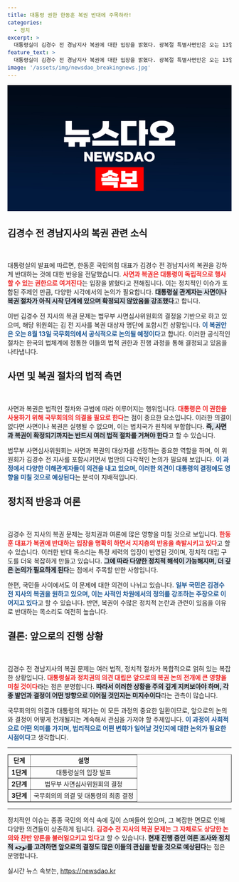 ```yaml
---
title: 대통령 권한 한동훈 복권 반대에 주목하라!
categories:
  - 정치
excerpt: >
  대통령실이 김경수 전 경남지사 복권에 대한 입장을 밝혔다. 광복절 특별사면안은 오는 13일 논의될 예정, 사면의 향방이 주목받고 있다.
feature_text: >
  대통령실이 김경수 전 경남지사 복권에 대한 입장을 밝혔다. 광복절 특별사면안은 오는 13일 논의될 예정, 사면의 향방이 주목받고 있다.
image: '/assets/img/newsdao_breakingnews.jpg'
---
```


<p><img src="/assets/img/newsdao_breakingnews.jpg" alt="koreaapp 속보" /></p>

<h2 data-ke-size="size26">김경수 전 경남지사의 복권 관련 소식</h2>

<p data-ke-size="size16">&nbsp;</p>

<p>대통령실의 발표에 따르면, 한동훈 국민의힘 대표가 김경수 전 경남지사의 복권을 강하게 반대하는 것에 대한 반응을 전달했습니다. <b><span style="color: #ee2323;">사면과 복권은 대통령이 독립적으로 행사할 수 있는 권한으로 여겨진다</span></b>는 입장을 밝혔다고 전해집니다. 이는 정치적인 이슈가 포함된 주제인 만큼, 다양한 시각에서의 논의가 필요합니다. <b><span style="background-color: #21538527;">대통령실 관계자는 사면이나 복권 절차가 아직 시작 단계에 있으며 확정되지 않았음을 강조했다</span></b>고 합니다.</p>

<p>이번 김경수 전 지사의 복권 문제는 법무부 사면심사위원회의 결정을 기반으로 하고 있으며, 해당 위원회는 김 전 지사를 복권 대상자 명단에 포함시킨 상황입니다. <b><span style="color: #1a5490;">이 복권안은 오는 8월 13일 국무회의에서 공식적으로 논의될 예정이다</span></b>고 합니다. 이러한 공식적인 절차는 한국의 법체계에 정통한 이들의 법적 권한과 진행 과정을 통해 결정되고 있음을 나타냅니다. </p>

<h2 data-ke-size="size26">사면 및 복권 절차의 법적 측면</h2>

<p data-ke-size="size16">&nbsp;</p>

<p>사면과 복권은 법적인 절차와 규범에 따라 이루어지는 행위입니다. <b><span style="color: #ee2323;">대통령은 이 권한을 사용하기 위해 국무회의의 의결을 필요로 한다</span></b>는 점이 중요한 요소입니다. 이러한 의결이 없다면 사면이나 복권은 실행될 수 없으며, 이는 법치국가 원칙에 부합합니다. <b><span style="background-color: #21538527;">즉, 사면과 복권이 확정되기까지는 반드시 여러 법적 절차를 거쳐야 한다</span></b>고 할 수 있습니다.</p>

<p>법무부 사면심사위원회는 사면과 복권의 대상자를 선정하는 중요한 역할을 하며, 이 위원회가 김경수 전 지사를 포함시키면서 법안의 다각적인 논의가 필요해 보입니다. <b><span style="color: #1a5490;">이 과정에서 다양한 이해관계자들이 의견을 내고 있으며, 이러한 의견이 대통령의 결정에도 영향을 미칠 것으로 예상된다</span></b>는 분석이 지배적입니다.</p>

<h2 data-ke-size="size26">정치적 반응과 여론</h2>

<p data-ke-size="size16">&nbsp;</p>

<p>김경수 전 지사의 복권 문제는 정치권과 여론에 많은 영향을 미칠 것으로 보입니다. <b><span style="color: #ee2323;">한동훈 대표가 복권에 반대하는 입장을 명확히 하면서 지지층의 반응을 촉발시키고 있다</span></b>고 할 수 있습니다. 이러한 반대 목소리는 특정 세력의 입장이 반영된 것이며, 정치적 대립 구도를 더욱 복잡하게 만들고 있습니다. <b><span style="background-color: #21538527;">그에 따라 다양한 정치적 해석이 가능해지며, 더 깊은 논의가 필요하게 된다</span></b>는 점에서 주목할 만한 사항입니다.</p>

<p>한편, 국민들 사이에서도 이 문제에 대한 의견이 나뉘고 있습니다. <b><span style="color: #1a5490;">일부 국민은 김경수 전 지사의 복권을 원하고 있으며, 이는 사적인 차원에서의 정의를 강조하는 주장으로 이어지고 있다</span></b>고 할 수 있습니다. 반면, 복권이 수많은 정치적 논란과 관련이 있음을 이유로 반대하는 목소리도 여전히 높습니다.</p>

<h2 data-ke-size="size26">결론: 앞으로의 진행 상황</h2>

<p data-ke-size="size16">&nbsp;</p>

<p>김경수 전 경남지사의 복권 문제는 여러 법적, 정치적 절차가 복합적으로 얽혀 있는 복잡한 상황입니다. <b><span style="color: #ee2323;">대통령실과 정치권의 의견 대립은 앞으로의 복권 논의 전개에 큰 영향을 미칠 것이다</span></b>라는 점은 분명합니다. <b><span style="background-color: #21538527;">따라서 이러한 상황을 주의 깊게 지켜보아야 하며, 각종 발언과 결정이 어떤 방향으로 이어질 것인지는 미지수이다</span></b>라는 관측이 많습니다.</p>

<p>국무회의의 의결과 대통령의 재가는 이 모든 과정의 중요한 일환이므로, 앞으로의 논의와 결정이 어떻게 전개될지는 계속해서 관심을 가져야 할 주제입니다. <b><span style="color: #1a5490;">이 과정이 사회적으로 어떤 의미를 가지며, 법리적으로 어떤 변화가 일어날 것인지에 대한 논의가 필요한 시점이다</span></b>고 생각합니다.</p>

<hr>

<table style="width: 100%;" border="1">
    <tr>
        <td style="text-align: center; height: 17px;"><b>단계</b></td>
        <td style="text-align: center; height: 17px;"><b>설명</b></td>
    </tr>
    <tr>
        <td style="text-align: center; height: 17px;"><b>1단계</b></td>
        <td style="text-align: center; height: 17px;">대통령실의 입장 발표</td>
    </tr>
    <tr>
        <td style="text-align: center; height: 17px;"><b>2단계</b></td>
        <td style="text-align: center; height: 17px;">법무부 사면심사위원회의 결정</td>
    </tr>
    <tr>
        <td style="text-align: center; height: 17px;"><b>3단계</b></td>
        <td style="text-align: center; height: 17px;">국무회의의 의결 및 대통령의 최종 결정</td>
    </tr>
</table>

<hr>

<p>정치적인 이슈는 종종 국민의 의식 속에 깊이 스며들어 있으며, 그 복잡한 면모로 인해 다양한 의견들이 상존하게 됩니다. <b><span style="color: #ee2323;">김경수 전 지사의 복권 문제는 그 자체로도 상당한 논의와 찬반 양론을 불러일으키고 있다</span></b>고 할 수 있습니다. <b><span style="background-color: #21538527;">현재 진행 중인 여론 조사와 정치적 توجه를 고려하면 앞으로의 결정도 많은 이들의 관심을 받을 것으로 예상된다</span></b>는 점은 분명합니다.</p>
실시간 뉴스 속보는, <a href="https://newsdao.kr" rel="dofollow">https://newsdao.kr</a>


